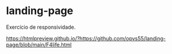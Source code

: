 # landing-page
Exercício de responsividade.


https://htmlpreview.github.io/?https://github.com/opvs55/landing-page/blob/main/F4life.html
